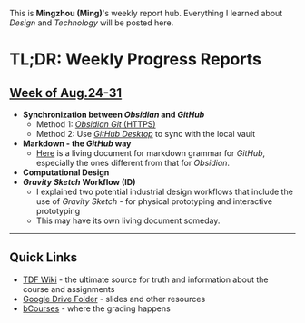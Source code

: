 This is **Mingzhou (Ming)**'s weekly report hub. Everything I learned about *Design* and *Technology* will be posted here.

# TL;DR: Weekly Progress Reports
## [Week of Aug.24-31](weekly-reports/2023_08_24_ProgressReport.md)
- **Synchronization between *Obsidian* and *GitHub***
	- Method 1: [*Obsidian Git* (HTTPS)](https://linked-blog-starter.vercel.app/connect-obsidian-vault-with-github)
	- Method 2: Use [*GitHub Desktop*](https://desktop.github.com) to sync with the local vault
- **Markdown - the *GitHub* way**
	- [Here](resources/_GitHub_Favored_Markdown.md) is a living document for markdown grammar for *GitHub*, especially the ones different from that for *Obsidian*. 
- **Computational Design**
- ***Gravity Sketch* Workflow (ID)**
	- I explained two potential industrial design workflows that include the use of *Gravity Sketch* - for physical prototyping and interactive prototyping
	- This may have its own living document someday. 

--- 
## Quick Links

- [TDF Wiki](https://github.com/Berkeley-MDes/desinv-202/wiki) - the ultimate source for truth and information about the course and assignments
- [Google Drive Folder](https://drive.google.com/drive/folders/1OjFgu4llHn-2WayQFVWRKFyOkQ_WaQRx?usp=drive_link) - slides and other resources
- [bCourses](https://bcourses.berkeley.edu/courses/1528355) - where the grading happens


